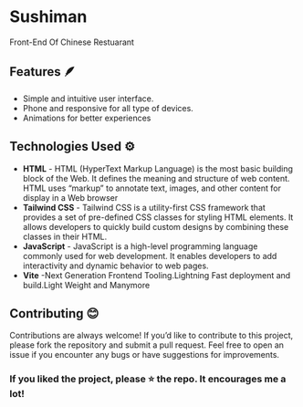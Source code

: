 # Sushiman


Front-End  Of Chinese Restuarant  


## Features 🪶

* Simple and intuitive user interface.
* Phone and responsive for all type of devices.
* Animations for better experiences

## Technologies Used ⚙️

* **HTML** - HTML (HyperText Markup Language) is the most basic building block of the Web. It defines the meaning and structure of web content. HTML uses “markup” to annotate text, images, and other content for display in a Web browser
* **Tailwind CSS** - Tailwind CSS is a utility-first CSS framework that provides a set of pre-defined CSS classes for styling HTML elements. It allows developers to quickly build custom designs by combining these classes in their HTML.
* **JavaScript** - JavaScript is a high-level programming language commonly used for web development. It enables developers to add interactivity and dynamic behavior to web pages.
*  **Vite** -Next Generation Frontend Tooling.Lightning Fast deployment and build.Light Weight and Manymore



## Contributing 😊
Contributions are always welcome! If you’d like to contribute to this project, please fork the repository and submit a pull request. Feel free to open an issue if you encounter any bugs or have suggestions for improvements.

### If you liked the project, please ⭐ the repo. It encourages me a lot!

